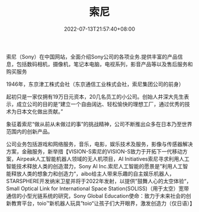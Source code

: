 ﻿---
weight: 
title: "索尼"
description: "索尼（Sony）在中国网站，全面介绍Sony公司的各项业务.提供丰富的产品信息，包括数码相机，摄像机，笔记本电脑，电视系列，影音产品等以及售后服务和购买服务"
date: 2022-07-13T21:57:40+08:00
lastmod: 2022-07-13T16:45:40+08:00
draft: false
authors: ["MineW"]
featuredImage: "252.jpg"
link: "https://www.sony.com.cn/"
tags: ["索尼","基础设施"]
categories: ["navigation"]
navigation: ["基础设施"]
lightgallery: true
toc: true
pinned: false
recommend: false
recommend1: false
---
索尼（Sony）在中国网站，全面介绍Sony公司的各项业务.提供丰富的产品信息，包括数码相机，摄像机，笔记本电脑，电视系列，影音产品等以及售后服务和购买服务

1946年，东京津工株式会社（东京通信工业株式会社，索尼集团公司的前身）

起初只是一家仅拥有19万日元资本，20几名员工的小公司。创始人井深大先生表示，成立公司的目的是“建立一个自由阔达、轻松愉快的理想工厂，通过优秀的技术为日本文化做出贡献。”

象征着索尼“做从前从未做过的事”的挑战精神，公司不断推出众多在日本乃至世界范围内的创新产品。

公司业务包括游戏和网络服务，音乐，电影，娱乐技术及服务，影像与传感器解决方案，金融服务，新举措【VISION-S索尼的VISION-S致力于开拓下一代移动方案，Airpeak人工智能机器人领域的无人机项目，AI Initiatives索尼寻求利用人工智能技术释放人类的创造潜力，Sony AI Inc.索尼人工智能的愿景是”利用人工智能释放人类的想象力和创造力“，aibo给主人带来乐趣的自主娱乐机器人，STARSPHERE开发纳米卫星并将于2022年发射，以提供”鼓舞人心的太空体验“，Small Optical Link for International Space Station(SOLISS)（用于太空）宽带通信的小型光链系统的研究，Sony Global Education使命：致力于未来社会的创新教育平台，toio™新机器人玩具”toio“让孩子们大开眼界，激发创造力（仅日语）】